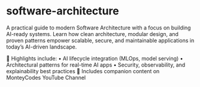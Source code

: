 # software-architecture
A practical guide to modern Software Architecture with a focus on building AI-ready systems. Learn how clean architecture, modular design, and proven patterns empower scalable, secure, and maintainable applications in today’s AI-driven landscape.

🚀 Highlights include:
• AI lifecycle integration (MLOps, model serving)
• Architectural patterns for real-time AI apps
• Security, observability, and explainability best practices
🎥 Includes companion content on MonteyCodes YouTube Channel
